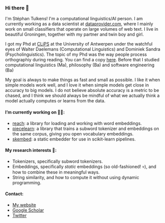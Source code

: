 ### Hi there 👋

I'm Stéphan Tulkens! I'm a computational linguistics/AI person. I am currently working as a data scientist at [dataprovider.com](https://www.dataprovider.com), where I mainly work on small classifiers that operate on large volumes of web text. I live in beautiful Groningen, together with my partner and twin boy and girl. 

I got my Phd at [CLiPS](https://www.uantwerpen.be/en/research-groups/clips/) at the University of Antwerpen under the watchful eyes of Walter Daelemans (Computational Linguistics) and Dominiek Sandra (Psycholinguistics). The topic of my Phd was the way people process orthographiy during reading. You can find a copy [here](https://scholar.google.com/scholar?oi=bibs&hl=en&cluster=11519863597548395702).
Before that I studied computational linguistics (Ma), philosophy (Ba) and software engineering (Ba)

My goal is always to make things as fast and small as possible. I like it when simple models work well, and I love it when simple models get close in accuracy to big models. I do not believe absolute accuracy is a metric to be chased, and I think we should always be mindful of what we actually think a model actually computes or learns from the data.

#### I’m currently working on 🏃‍♂️:
* [reach](https://github.com/stephantul/reach): a library for loading and working with word embeddings.
* [piecelearn](https://github.com/stephantul/piecelearn): a library that trains a subword tokenizer and embeddings on the same corpus, giving you open vocabulary embeddings.
* [skembed](https://github.com/stephantul/skembed): a static embedder for use in scikit-learn pipelines.

#### My research interests 🤖:
* Tokenizers, specifically subword tokenizers.
* Embeddings, specifically _static_ embeddings (so old-fashioned! 💀), and how to combine these in meaningful ways.
* String similarity, and how to compute it without using dynamic programming.

#### Contact:
* [My website](stephantul.github.io)
* [Google Scholar](https://scholar.google.com/citations?user=pvoqmHQAAAAJ)
* [Twitter](https://twitter.com/tulkenss)

